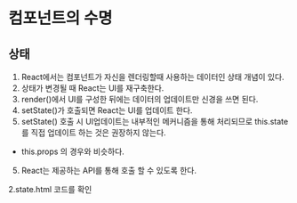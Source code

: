 # 컴포넌트의 수명

## 상태
1. React에서는 컴포넌트가 자신을 렌더링할때 사용하는 데이터인 상태 개념이 있다.
2. 상태가 변경될 때 React는 UI를 재구축한다.
3. render()에서 UI를 구성한 뒤에는 데이터의 업데이트만 신경을 쓰면 된다.
4. setState()가 호출되면 React는 UI를 업데이트 한다.
4. setState() 호출 시 UI업데이트는 내부적인 메커니즘을 통해 처리되므로 this.state를 직접 업데이트 하는 것은 권장하지 않는다.
 - this.props 의 경우와 비슷하다.
5. React는 제공하는 API를 통해 호출 할 수 있도록 한다.

2.state.html 코드를 확인 
